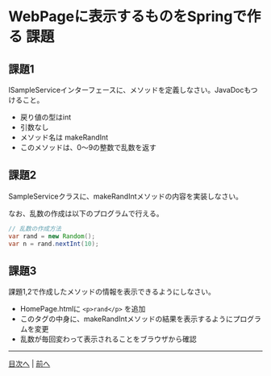# WebPageに表示するものをSpringで作る 課題

## 課題1

ISampleServiceインターフェースに、メソッドを定義しなさい。JavaDocもつけること。

- 戻り値の型はint
- 引数なし
- メソッド名は makeRandInt
- このメソッドは、0〜9の整数で乱数を返す

## 課題2

SampleServiceクラスに、makeRandIntメソッドの内容を実装しなさい。

なお、乱数の作成は以下のプログラムで行える。

```java
// 乱数の作成方法
var rand = new Random();
var n = rand.nextInt(10);
```

## 課題3

課題1,2で作成したメソッドの情報を表示できるようにしなさい。

- HomePage.htmlに `<p>rand</p>` を追加
- このタグの中身に、makeRandIntメソッドの結果を表示するようにプログラムを変更
- 乱数が毎回変わって表示されることをブラウザから確認

----

[目次へ](../../README.md) | [前へ](./01.md)